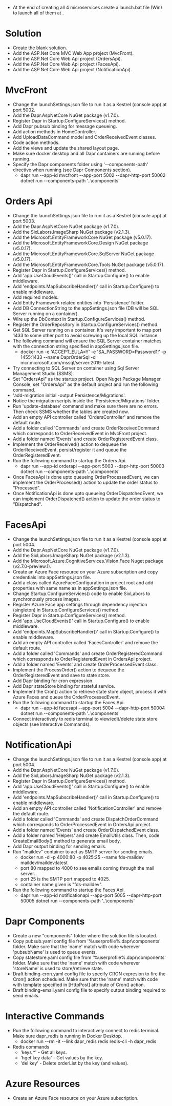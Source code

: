 
- At the end of creating all 4 microservices create a launch.bat file (Win) to launch all of them at .

Solution
========
- Create the blank solution.
- Add the ASP.Net Core MVC Web App project (MvcFront).
- Add the ASP.Net Core Web Api project (OrdersApi).
- Add the ASP.Net Core Web Api project (FacesApi).
- Add the ASP.Net Core Web Api project (NotificationApi).

MvcFront
========
- Change the launchSettings.json file to run it as a Kestrel (console app) at port 5002.
- Add the Dapr.AspNetCore NuGet package (v1.7.0).
- Register Dapr in Startup.ConfigureServices() method.
- Add Dapr pubsub binding for message queueing.
- Add action methods in HomeController.
- Add UploadDataCommand model and OrderReceivedEvent classes.
- Code action methods.
- Add the views and update the shared layout page.
- Make sure docker desktop and all Dapr containers are running before running.
- Specify the Dapr components folder using '--components-path' directive when running (see Dapr Components section).
	- dapr run --app-id mvcfront --app-port 5002 --dapr-http-port 50002 dotnet run --components-path '..\components'

Orders Api
==========
- Change the launchSettings.json file to run it as a Kestrel (console app) at port 5003.
- Add the Dapr.AspNetCore NuGet package (v1.7.0).
- Add the SixLabors.ImageSharp NuGet package (v2.1.3).
- Add the Microsoft.EntityFrameworkCore NuGet package (v5.0.17).
- Add the Microsoft.EntityFrameworkCore.Design NuGet package (v5.0.17).
- Add the Microsoft.EntityFrameworkCore.SqlServer NuGet package (v5.0.17).
- Add the Microsoft.EntityFrameworkCore.Tools NuGet package (v5.0.17).
- Register Dapr in Startup.ConfigureServices() method.
- Add 'app.UseCloudEvents()' call in Startup.Configure() to enable middleware.
- Add 'endpoints.MapSubscribeHandler()' call in Startup.Configure() to enable middleware.
- Add required models.
- Add Entity Framework related entities into 'Persistence' folder.
- Add DB ConnectionString to the appSettings.json file (DB will be SQL Server running on a container).
- Wire up the DbContext in Startup.ConfigureServices() method.
- Register the OrderRepository in Startup.ConfigureServices() method.
- Get SQL Server running on a container. It's very important to map port 1433 to some other port to avoid screwing up the local SQL instance.
- The following command will ensure the SQL Server container matches with the connection string specified in appSettings.json file.
	- docker run -e 'ACCEPT_EULA=Y' -e 'SA_PASSWORD=Password1!' -p 1455:1433 --name DaprOrderSql -d mcr.microsoft.com/mssql/server:2019-latest.
- Try connecting to SQL Server on container using Sql Server Management Studio (SSMS).
- Set "OrdersApi" as the startup project. Open Nuget Package Manager Console, set "OrdersApi" as the default project and run the following command.
- 'add-migration initial -output Persistence/Migrations'.
- Notice the migration scripts inside the 'Persistence/Migrations' folder.
- Run 'update-database' command and make sure there are no errors. Then check SSMS whether the tables are created now.
- Add an empty API controller called 'OrdersController' and remove the default route.
- Add a folder called 'Commands' and create OrderReceivedCommand which corresponds to OrderReceivedEvent in MvcFront project.
- Add a folder named 'Events' and create OrderRegisteredEvent class.
- Implement the OrderReceived() action to dequeue the OrderReceivedEvent, persist/register it and queue the OrderRegisteredEvent.
- Run the following command to startup the Orders Api.
	- dapr run --app-id orderapi --app-port 5003 --dapr-http-port 50003 dotnet run --components-path '..\components'
- Once FacesApi is done upto queueing OrderProcessedEvent, we can implement the OrderProcessed() action to update the order status to "Processed".
- Once NotificationApi is done upto queueing OrderDispatchedEvent, we can implement OrderDispatched() action to update the order status to "Dispatched".

FacesApi
========
- Change the launchSettings.json file to run it as a Kestrel (console app) at port 5004.
- Add the Dapr.AspNetCore NuGet package (v1.7.0).
- Add the SixLabors.ImageSharp NuGet package (v2.1.3).
- Add the Microsoft.Azure.CognitiveServices.Vision.Face Nuget package (v2.7.0-preview.1).
- Create an Azure Face resource on your Azure subscription and copy credentials into appSettings.json file.
- Add a class called AzureFaceConfiguration in project root and add properties with same name as in appSettings.json file.
- Change Startup.ConfigureServices() code to enable SixLabors to synchronously process images.
- Register Azure Face app settings through dependency injection (singleton) in Startup.ConfigureServices() method.
- Register Dapr in Startup.ConfigureServices() method.
- Add 'app.UseCloudEvents()' call in Startup.Configure() to enable middleware.
- Add 'endpoints.MapSubscribeHandler()' call in Startup.Configure() to enable middleware.
- Add an empty API controller called 'FacesController' and remove the default route.
- Add a folder called 'Commands' and create OrderRegisteredCommand which corresponds to OrderRegisteredEvent in OrdersApi project.
- Add a folder named 'Events' and create OrderProcessedEvent class.
- Implement the ProcessOrder() action to dequeue the OrderRegisteredEvent and save to state store.
- Add Dapr binding for cron expression.
- Add Dapr stateStore binding for stateful service.
- Implement the Cron() action to retrieve state store object, process it with Azure Faces and queue the OrderProcessedEvent.
- Run the following command to startup the Faces Api.
	- dapr run --app-id facesapi --app-port 5004 --dapr-http-port 50004 dotnet run --components-path '..\components'
- Connect interactively to redis terminal to view/edit/delete state store objects (see Interactive Commands).

NotificationApi
===============
- Change the launchSettings.json file to run it as a Kestrel (console app) at port 5004.
- Add the Dapr.AspNetCore NuGet package (v1.7.0).
- Add the SixLabors.ImageSharp NuGet package (v2.1.3).
- Register Dapr in Startup.ConfigureServices() method.
- Add 'app.UseCloudEvents()' call in Startup.Configure() to enable middleware.
- Add 'endpoints.MapSubscribeHandler()' call in Startup.Configure() to enable middleware.
- Add an empty API controller called 'NotificationController' and remove the default route.
- Add a folder called 'Commands' and create DispatchOrderCommand which corresponds to OrderProcessedEvent in OrdersApi project.
- Add a folder named 'Events' and create OrderDispatchedEvent class.
- Add a folder named 'Helpers' and create EmailUtils class. Then, code CreateEmailBody() method to generate email body.
- Add Dapr output binding for sending emails.
- Run "maildev" container to act as SMTP server for sending emails.
	- docker run -d -p 4000:80 -p 4025:25 --name fds-maildev maildev/maildev:latest
	- port 80 mapped to 4000 to see emails coming through the mail server.
	- port 25 is the SMTP port mapped to 4025.
	- container name given is "fds-maildev".
- Run the following command to startup the Faces Api.
	- dapr run --app-id notificationapi --app-port 5005 --dapr-http-port 50005 dotnet run --components-path '..\components'
	
Dapr Components
===============
- Create a new "components" folder where the solution file is located.
- Copy pubsub.yaml config file from '%userprofile%\.dapr\components' folder. Make sure that the 'name' match with code wherever 'pubsubName' is used to queue events.
- Copy statestore.yaml config file from '%userprofile%\.dapr\components' folder. Make sure that the 'name' match with code wherever 'storeName' is used to store/retrieve state.
- Draft binding-cron.yaml config file to specify CRON expresion to fire the Cron() action scheduled. Make sure that the 'name' match with code with template specified in [HttpPost] attribute of Cron() action.
- Draft binding-email.yaml config file to specify output binding required to send emails.

Interactive Commands
====================
- Run the following command to interactively connect to redis terminal. Make sure dapr_redis is running in Docker Desktop.
	- docker run --rm -it --link dapr_redis redis redis-cli -h dapr_redis
- Redis commands 
	- 'keys *' - Get all keys.
	- 'hget key data' - Get values by the key.
	- 'del key' - Delete orderList by the key (and values).
	
Azure Resources
===============
- Create an Azure Face resource on your Azure subscription.
